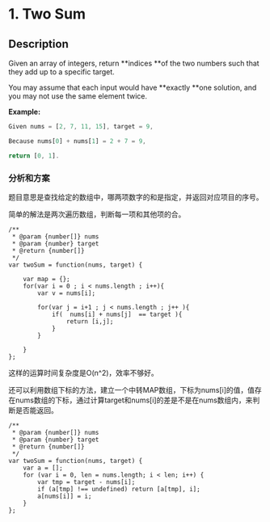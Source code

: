 # 1. Two Sum

## Description

Given an array of integers, return **indices **of the two numbers such that they add up to a specific target.

You may assume that each input would have **exactly **one solution, and you may not use the same element twice.

**Example:**

```js
Given nums = [2, 7, 11, 15], target = 9,

Because nums[0] + nums[1] = 2 + 7 = 9,

return [0, 1].
```

### 分析和方案

题目意思是查找给定的数组中，哪两项数字的和是指定，并返回对应项目的序号。

简单的解法是两次遍历数组，判断每一项和其他项的合。

```
/**
 * @param {number[]} nums
 * @param {number} target
 * @return {number[]}
 */
var twoSum = function(nums, target) {

    var map = {};
    for(var i = 0 ; i < nums.length ; i++){
        var v = nums[i];

        for(var j = i+1 ; j < nums.length ; j++ ){
            if(  nums[i] + nums[j]  == target ){
                return [i,j];
            }
        }

    }
};
```



这样的运算时间复杂度是O\(n^2\)，效率不够好。

还可以利用数组下标的方法，建立一个中转MAP数组，下标为nums\[i\]的值，值存在nums数组的下标，通过计算target和nums\[i\]的差是不是在nums数组内，来判断是否能返回。



```
/**
 * @param {number[]} nums
 * @param {number} target
 * @return {number[]}
 */
var twoSum = function(nums, target) {
    var a = [];
    for (var i = 0, len = nums.length; i < len; i++) {
        var tmp = target - nums[i];
        if (a[tmp] !== undefined) return [a[tmp], i];
        a[nums[i]] = i;
    }
};
```



